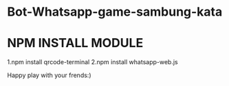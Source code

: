 # Bot-Whatsapp-game-sambung-kata
# NPM INSTALL MODULE 
1.npm install qrcode-terminal
2.npm install whatsapp-web.js

Happy play with your frends:)
